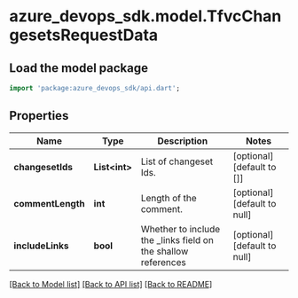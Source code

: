 # azure_devops_sdk.model.TfvcChangesetsRequestData

## Load the model package
```dart
import 'package:azure_devops_sdk/api.dart';
```

## Properties
Name | Type | Description | Notes
------------ | ------------- | ------------- | -------------
**changesetIds** | **List&lt;int&gt;** | List of changeset Ids. | [optional] [default to []]
**commentLength** | **int** | Length of the comment. | [optional] [default to null]
**includeLinks** | **bool** | Whether to include the _links field on the shallow references | [optional] [default to null]

[[Back to Model list]](../README.md#documentation-for-models) [[Back to API list]](../README.md#documentation-for-api-endpoints) [[Back to README]](../README.md)


